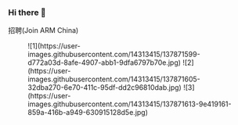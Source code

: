 ### Hi there 👋

<!--
**crazy-canux/crazy-canux** is a ✨ _special_ ✨ repository because its `README.md` (this file) appears on your GitHub profile.

Here are some ideas to get you started:

- 🔭 I’m currently working on ...
- 🌱 I’m currently learning ...
- 👯 I’m looking to collaborate on ...
- 🤔 I’m looking for help with ...
- 💬 Ask me about ...
- 📫 How to reach me: ...
- 😄 Pronouns: ...
- ⚡ Fun fact: ...
-->

招聘(Join ARM China)
<figure class="third">
    ![1](https://user-images.githubusercontent.com/14313415/137871599-d772a03d-8afe-4907-abb1-9dfa6797b70e.jpg)
    ![2](https://user-images.githubusercontent.com/14313415/137871605-32dba270-6e70-411c-95df-dd2c96810dab.jpg)
    ![3](https://user-images.githubusercontent.com/14313415/137871613-9e419161-859a-416b-a949-630915128d5e.jpg)
</figure>

